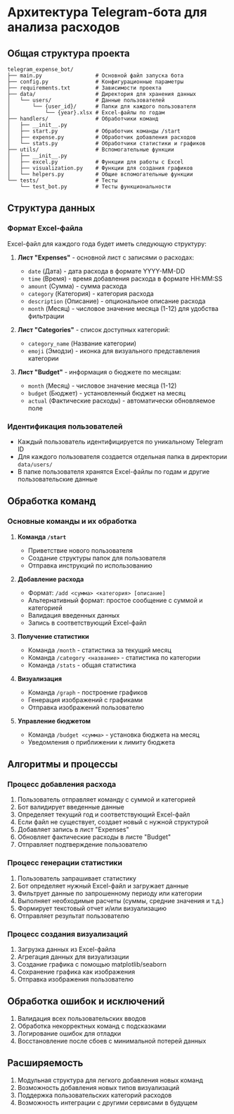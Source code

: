 # Архитектура Telegram-бота для анализа расходов

## Общая структура проекта

```
telegram_expense_bot/
├── main.py                 # Основной файл запуска бота
├── config.py               # Конфигурационные параметры
├── requirements.txt        # Зависимости проекта
├── data/                   # Директория для хранения данных
│   └── users/              # Данные пользователей
│       └── {user_id}/      # Папки для каждого пользователя
│           └── {year}.xlsx # Excel-файлы по годам
├── handlers/               # Обработчики команд
│   ├── __init__.py
│   ├── start.py            # Обработчик команды /start
│   ├── expense.py          # Обработчик добавления расходов
│   └── stats.py            # Обработчики статистики и графиков
├── utils/                  # Вспомогательные функции
│   ├── __init__.py
│   ├── excel.py            # Функции для работы с Excel
│   ├── visualization.py    # Функции для создания графиков
│   └── helpers.py          # Общие вспомогательные функции
└── tests/                  # Тесты
    └── test_bot.py         # Тесты функциональности
```

## Структура данных

### Формат Excel-файла

Excel-файл для каждого года будет иметь следующую структуру:

1. **Лист "Expenses"** - основной лист с записями о расходах:
   - `date` (Дата) - дата расхода в формате YYYY-MM-DD
   - `time` (Время) - время добавления расхода в формате HH:MM:SS
   - `amount` (Сумма) - сумма расхода
   - `category` (Категория) - категория расхода
   - `description` (Описание) - опциональное описание расхода
   - `month` (Месяц) - числовое значение месяца (1-12) для удобства фильтрации

2. **Лист "Categories"** - список доступных категорий:
   - `category_name` (Название категории)
   - `emoji` (Эмодзи) - иконка для визуального представления категории

3. **Лист "Budget"** - информация о бюджете по месяцам:
   - `month` (Месяц) - числовое значение месяца (1-12)
   - `budget` (Бюджет) - установленный бюджет на месяц
   - `actual` (Фактические расходы) - автоматически обновляемое поле

### Идентификация пользователей

- Каждый пользователь идентифицируется по уникальному Telegram ID
- Для каждого пользователя создается отдельная папка в директории `data/users/`
- В папке пользователя хранятся Excel-файлы по годам и другие пользовательские данные

## Обработка команд

### Основные команды и их обработка

1. **Команда `/start`**
   - Приветствие нового пользователя
   - Создание структуры папок для пользователя
   - Отправка инструкций по использованию

2. **Добавление расхода**
   - Формат: `/add <сумма> <категория> [описание]`
   - Альтернативный формат: простое сообщение с суммой и категорией
   - Валидация введенных данных
   - Запись в соответствующий Excel-файл

3. **Получение статистики**
   - Команда `/month` - статистика за текущий месяц
   - Команда `/category <название>` - статистика по категории
   - Команда `/stats` - общая статистика

4. **Визуализация**
   - Команда `/graph` - построение графиков
   - Генерация изображений с графиками
   - Отправка изображений пользователю

5. **Управление бюджетом**
   - Команда `/budget <сумма>` - установка бюджета на месяц
   - Уведомления о приближении к лимиту бюджета

## Алгоритмы и процессы

### Процесс добавления расхода

1. Пользователь отправляет команду с суммой и категорией
2. Бот валидирует введенные данные
3. Определяет текущий год и соответствующий Excel-файл
4. Если файл не существует, создает новый с нужной структурой
5. Добавляет запись в лист "Expenses"
6. Обновляет фактические расходы в листе "Budget"
7. Отправляет подтверждение пользователю

### Процесс генерации статистики

1. Пользователь запрашивает статистику
2. Бот определяет нужный Excel-файл и загружает данные
3. Фильтрует данные по запрошенному периоду или категории
4. Выполняет необходимые расчеты (суммы, средние значения и т.д.)
5. Формирует текстовый отчет и/или визуализацию
6. Отправляет результат пользователю

### Процесс создания визуализаций

1. Загрузка данных из Excel-файла
2. Агрегация данных для визуализации
3. Создание графика с помощью matplotlib/seaborn
4. Сохранение графика как изображения
5. Отправка изображения пользователю

## Обработка ошибок и исключений

1. Валидация всех пользовательских вводов
2. Обработка некорректных команд с подсказками
3. Логирование ошибок для отладки
4. Восстановление после сбоев с минимальной потерей данных

## Расширяемость

1. Модульная структура для легкого добавления новых команд
2. Возможность добавления новых типов визуализаций
3. Поддержка пользовательских категорий расходов
4. Возможность интеграции с другими сервисами в будущем

